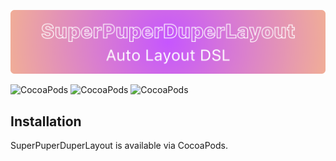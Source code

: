 ![SuperPuperDuperLayout](https://github.com/SugarAndCandy/SuperPuperDuperLayout/blob/master/logo.png)

![CocoaPods](https://img.shields.io/cocoapods/p/SuperPuperDuperLayout.svg)
![CocoaPods](https://img.shields.io/cocoapods/v/SuperPuperDuperLayout.svg)
![CocoaPods](https://img.shields.io/cocoapods/l/SuperPuperDuperLayout.svg)

## Installation

SuperPuperDuperLayout is available via CocoaPods.
